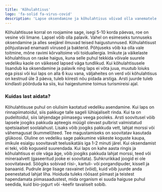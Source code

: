 ```yaml
---
title: 'Kõhulahtisus'
logo: 'fa-solid fa-virus-covid'
description: 'Lapse oksendamine ja kõhulahtisus võivad olla vanematele murettekitavad. See juhend aitab mõista nende sümptomite põhjuseid ja pakkuda soovitusi, kuidas toimida.'
---
```



Kõhulahtisuse korral on roojamine sage, isegi 5-10 korda päevas, roe on vesine või limane. Lapsel võib olla palavik.
Vahel on esimeseks tunnuseks oksendamine ja alles seejärel ilmuvad teised haigustunnused.
Kõhulahtisust põhjustavad enamasti viirused ja bakterid. Põhjuseks võib ka olla vale toitmine, mõne ravimi kõrvaltoime
või toiduallergia.
Imikute ja väikelaste kõhulahtisus on raske haigus, kuna selle puhul tekkida võivale suurele vedeliku kaole
on väikesed lapsed väga tundlikud.
Kui kõhulahtisusele lisandub ka oksendamine ja palavik ning laps ei võta juua, muutub loiuks ega pissi või kui laps
on alla 6 kuu vana, väljaheites on verd või kõhulahtisus on kestnud üle 3 päeva, tuleb kiiresti nõu pidada arstiga.
Arsti juurde tuleb kindlasti pöörduda ka siis, kui haigestumine toimus turismireisi ajal.

### Kuidas last aidata?

Kõhulahtisuse puhul on olulisim kaotatud vedeliku asendamine. Kui laps on rinnapiimatoidul, siis pakkuge talle sageli
lühiajaliselt rinda. Kui ta on pudelitoidul, siis lahjendage piimasegu veega pooleks. Arsti soovitusel võib lapsele
joogiks pakkuda apteegis müügil olevast pulbrist valmistatud spetsiaalset soolalahust. Lisaks võib joogiks pakkuda
vett, lahjat morssi või vähemagusat (kummeli)teed. Tee magustamiseks on soovitatav kasutada glükoosi. Oluline
on vedeliku sage pakkumine väikeste koguste kaupa, imikule esialgu soovitavalt teelusikatäis iga 1-2 minuti
järel. Kui oksendamist ei teki, võib koguseid suurendada. Kui laps on kahe aasta ringis ja kõhulahtisus ei ole väga
äge, võib joogiks pakkuda lahjat morssi, teed või mineraalvett (gaseeritud jooke ei soovitata). Suhkrurikkad joogid
ei ole soovitatavad.
Söögiks sobivad riisi-, kartuli- või porgandipuder, kissell ja banaanid. Pudrule ärge lisage rasvainet (võid), kuid võib
juurde anda peenestatud lahjat liha. Hoiduda tuleks rõõsast piimast ja teistest hapendamata piimasaadustest, mida
organism ei suuda haiguse puhul seedida, kuid bio-jogurt või -keefir tavaliselt sobib.
